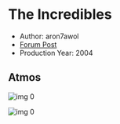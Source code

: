 # The Incredibles

* Author: aron7awol
* [Forum Post](https://www.avsforum.com/threads/bass-eq-for-filtered-movies.2995212/post-57009086)
* Production Year: 2004

## Atmos

![img 0](https://i.imgur.com/bA18A1j.jpg)

![img 0](https://i.imgur.com/tsC9IJV.jpg)

